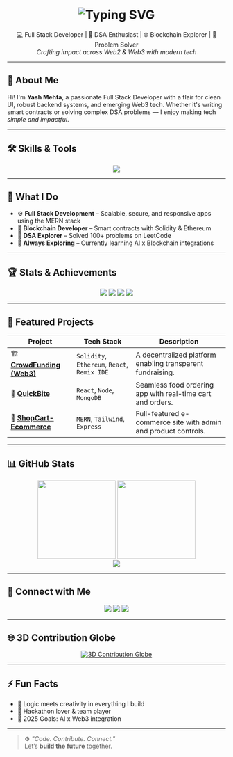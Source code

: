 <h1 align="center">
  <img src="https://readme-typing-svg.herokuapp.com?font=Fira+Code&weight=600&size=30&pause=1000&center=true&width=435&lines=Heyy+%F0%9F%91%8B%2C+I'm+Yash+Mehta;" alt="Typing SVG" />
</h1>

<p align="center">
  💻 Full Stack Developer | 🧠 DSA Enthusiast | 🌐 Blockchain Explorer | 🎯 Problem Solver <br/>
  <em>Crafting impact across Web2 & Web3 with modern tech</em>
</p>

---

## 🧠 About Me
Hi! I'm **Yash Mehta**, a passionate Full Stack Developer with a flair for clean UI, robust backend systems, and emerging Web3 tech. Whether it's writing smart contracts or solving complex DSA problems — I enjoy making tech *simple and impactful*.

---

## 🛠️ Skills & Tools

<div align="center">
  <img src="https://skillicons.dev/icons?i=js,java,c,react,nextjs,nodejs,express,mongodb,firebase,solidity,html,css,tailwind,bootstrap,postman,git,github,vscode" />
</div>

---

## 🚀 What I Do

- ⚙️ **Full Stack Development** – Scalable, secure, and responsive apps using the MERN stack  
- 🔐 **Blockchain Developer** – Smart contracts with Solidity & Ethereum  
- 🔧 **DSA Explorer** – Solved 100+ problems on LeetCode  
- 🧪 **Always Exploring** – Currently learning AI x Blockchain integrations  

---

## 🏆 Stats & Achievements

<p align="center">
  <img src="https://img.shields.io/badge/Repositories-45-success?style=for-the-badge"/>
  <img src="https://img.shields.io/badge/Commits-1000%2B-blueviolet?style=for-the-badge"/>
  <img src="https://img.shields.io/badge/LeetCode-100%2B-orange?style=for-the-badge"/>
  <img src="https://img.shields.io/badge/Web3-Explorer-lightgrey?style=for-the-badge"/>
</p>

---

## 🌟 Featured Projects

| Project | Tech Stack | Description |
|--------|-------------|-------------|
| 🏗️ [**CrowdFunding (Web3)**](#) | `Solidity`, `Ethereum`, `React`, `Remix IDE` | A decentralized platform enabling transparent fundraising. |
| 🍔 [**QuickBite**](#) | `React`, `Node`, `MongoDB` | Seamless food ordering app with real-time cart and orders. |
| 🛒 [**ShopCart-Ecommerce**](#) | `MERN`, `Tailwind`, `Express` | Full-featured e-commerce site with admin and product controls. |

---

## 📊 GitHub Stats

<p align="center">
  <img src="https://github-readme-stats.vercel.app/api?username=yashmehta2004&show_icons=true&theme=tokyonight" height="180"/>
  <img src="https://github-readme-streak-stats.herokuapp.com?user=yashmehta2004&theme=tokyonight" height="180"/>
  <br/>
  <img src="https://github-readme-activity-graph.cyclic.app/graph?username=yashmehta2004&theme=react-dark&hide_border=true&area=true" />
</p>

---

## 🔗 Connect with Me

<p align="center">
  <a href="https://my-portfolio-kappa-roan-96.vercel.app"><img src="https://img.shields.io/badge/Portfolio-Visit-informational?style=for-the-badge&logo=vercel" /></a>
  <a href="https://instagram.com/yashmehta2004"><img src="https://img.shields.io/badge/Instagram-Follow-critical?style=for-the-badge&logo=instagram" /></a>
  <a href="https://github.com/yashmehta2004"><img src="https://img.shields.io/badge/GitHub-Follow-success?style=for-the-badge&logo=github" /></a>
</p>

---

## 🌐 3D Contribution Globe

<p align="center">
  <a href="https://github-contributions.vercel.app/api/yashmehta2004"><img src="https://github-contributions.vercel.app/api/yashmehta2004" alt="3D Contribution Globe" /></a>
</p>

---

## ⚡ Fun Facts

- 🎯 Logic meets creativity in everything I build  
- 🤝 Hackathon lover & team player  
- 🌱 2025 Goals: AI x Web3 integration  

---

> ⚙️ *"Code. Contribute. Connect."*  
> Let’s **build the future** together.
